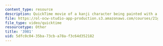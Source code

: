 ```yaml
---
content_type: resource
description: QuickTime movie of a kanji character being painted with a brush.
file: https://ol-ocw-studio-app-production.s3.amazonaws.com/courses/21g-504-japanese-iv-spring-2009/5dfc0c0435ba73cba78af3c64d352182_3981.mov
file_type: video/quicktime
resourcetype: Other
title: '3981'
uid: 5dfc0c04-35ba-73cb-a78a-f3c64d352182
---
```

